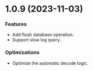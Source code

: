 # 1.0.9 (2023-11-03)

### Features

- Add flush database operation.
- Support slow log query.

### Optimizations

- Optimize the automatic decode logic.
